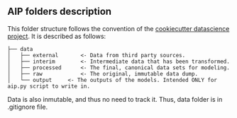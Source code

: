 ## AIP folders description

This folder structure follows the convention of the [cookiecutter datascience project](https://drivendata.github.io/cookiecutter-data-science/). It is described as follows:


    ├── data
    │   ├── external       <- Data from third party sources.
    │   ├── interim        <- Intermediate data that has been transformed.
    │   ├── processed      <- The final, canonical data sets for modeling.
    │   ├── raw            <- The original, immutable data dump.
    │   └── output	   <- The outputs of the models. Intended ONLY for aip.py script to write in.  

Data is also inmutable, and thus no need to track it. Thus, data folder is in .gitignore file.
